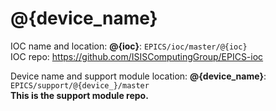 # @{device_name}

IOC name and location: __@{ioc}__: `EPICS/ioc/master/@{ioc}` \
IOC repo: https://github.com/ISISComputingGroup/EPICS-ioc

Device name and support module location: __@{device_name}__: `EPICS/support/@{device_}/master` \
__This is the support module repo.__

